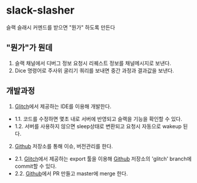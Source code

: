# slack-slasher

슬랙 슬래시 커멘드를 받으면 "뭔가" 하도록 만든다

## "뭔가"가 뭔데

1. 슬랙 채널에서 디버그 정보 요청시 리퀘스트 정보를 채널메시지로 보낸다.
2. Dice 명령어로 주사위 굴리기 쿼리를 보내면 중간 과정과 결과값을 보낸다.

## 개발과정

1. [Glitch]에서 제공하는 IDE를 이용해 개발한다.

- 1.1. 코드를 수정하면 몇초 내로 서버에 반영되고 슬랙을 기능을 확인할 수 있다.
- 1.2. 서버를 사용하지 않으면 sleep상태로 변환되고 요청시 자동으로 wakeup 된다.

2. [Github] 저장소를 통해 이슈, 버전관리를 한다.

- 2.1. [Glitch]에서 제공하는 export 툴을 이용해 [Github] 저장소의 'glitch' branch에 commit할 수 있다.
- 2.2. [Github]에서 PR 만들고 master에 merge 한다.

[glitch]: https://glitch.com/ "Glitch main site"
[github]: https://github.com/xbfld/slack-slasher "Github repo for this project"
